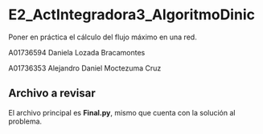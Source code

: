# E2_ActIntegradora3_AlgoritmoDinic
Poner en práctica el cálculo del flujo máximo en una red.


A01736594 Daniela Lozada Bracamontes


A01736353 Alejandro Daniel Moctezuma Cruz



## Archivo a revisar

El archivo principal es **Final.py**, mismo que cuenta con la solución al problema.
